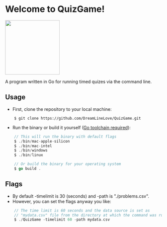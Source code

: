 # Welcome to QuizGame!

<img src="https://cdn.worldvectorlogo.com/logos/gopher.svg" width="175px" />

A program written in Go for running timed quizes via the command line.

## Usage

- First, clone the repository to your local machine:

```
    $ git clone https://github.com/DreamLineLove/QuizGame.git
```

- Run the binary or build it yourself (<a href="https://go.dev/learn/" target="_blank">Go toolchain required</a>):

```go
    // This will run the binary with default flags
    $ ./bin/mac-apple-silicon
    $ ./bin/mac-intel
    $ ./bin/windows
    $ ./bin/linux

    // Or build the binary for your operating system
    $ go build .
```

## Flags
- By default -timelimit is 30 (seconds) and -path is "./problems.csv".
- However, you can set the flags anyway you like:
```go
    // The time limit is 60 seconds and the data source is set as
    // "mydata.csv" file from the directory at which the command was run
    $ ./QuizGame -timelimit 60 -path mydata.csv
```
